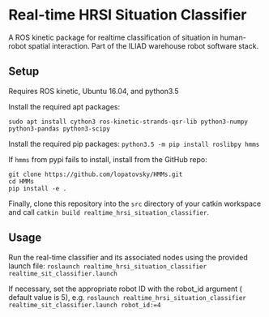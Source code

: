 # Real-time HRSI Situation Classifier
A ROS kinetic package for realtime classification of situation in human-robot spatial interaction. Part of the ILIAD warehouse robot software stack.

## Setup
Requires ROS kinetic, Ubuntu 16.04, and python3.5

Install the required apt packages:

`sudo apt install cython3 ros-kinetic-strands-qsr-lib python3-numpy python3-pandas python3-scipy`

Install the required pip packages:
`python3.5 -m pip install roslibpy hmms`

If `hmms` from pypi fails to install, install from the GitHub repo:
```
git clone https://github.com/lopatovsky/HMMs.git
cd HMMs
pip install -e .
```

Finally, clone this repository into the `src` directory of your catkin workspace and call `catkin build realtime_hrsi_situation_classifier`.

## Usage
Run the real-time classifier and its associated nodes using the provided launch file:
`roslaunch realtime_hrsi_situation_classifier realtime_sit_classifier.launch`

If necessary, set the appropriate robot ID with the robot_id argument ( default value is 5), e.g. `roslaunch realtime_hrsi_situation_classifier realtime_sit_classifier.launch robot_id:=4`
